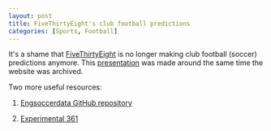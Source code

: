 ```yaml
---
layout: post
title: FiveThirtyEight's club football predictions
categories: [Sports, Football]
---
```


It's a shame that [FiveThirtyEight](https://abcnews.go.com/538) is no longer making club football (soccer) predictions anymore. This [presentation](/slides/sports_20230428.pdf) was made around the same time the website was archived.

Two more useful resources:

1. [Engsoccerdata GitHub repository](https://github.com/jalapic/engsoccerdata)

2. [Experimental 361](https://experimental361.com/)